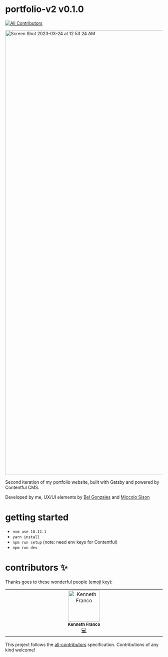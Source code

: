 # portfolio-v2 v0.1.0


<!-- ALL-CONTRIBUTORS-BADGE:START - Do not remove or modify this section -->

[![All Contributors](https://img.shields.io/badge/all_contributors-1-orange.svg?style=flat-square)](#contributors-)

<!-- ALL-CONTRIBUTORS-BADGE:END -->

<img width="1418" alt="Screen Shot 2023-03-24 at 12 53 24 AM" src="https://user-images.githubusercontent.com/83637447/227277518-34b201a9-91be-4b24-ac6e-7ede78e26286.png">

Second iteration of my portfolio website, built with Gatsby and powered by Contentful CMS.

Developed by me, UX/UI elements by [Bel Gonzales](https://www.linkedin.com/in/isabellelaogonzales/) and [Miccolo Sison](https://www.linkedin.com/in/miccolo-vincenzo-sison-474934230/)

# getting started

- `nvm use 18.12.1`
- `yarn install`
- `npm run setup` (note: need env keys for Contentful)
- `npm run dev`

# contributors ✨

Thanks goes to these wonderful people ([emoji key](https://allcontributors.org/docs/en/emoji-key)):

<!-- ALL-CONTRIBUTORS-LIST:START - Do not remove or modify this section -->
<!-- prettier-ignore-start -->
<!-- markdownlint-disable -->
<table>
  <tbody>
    <tr>
      <td align="center" valign="top" width="14.28%"><a href="https://kennethfranco.com"><img src="https://avatars.githubusercontent.com/u/83637447?v=4?s=100" width="100px;" alt="Kenneth Franco"/><br /><sub><b>Kenneth Franco</b></sub></a><br /><a href="https://github.com/KennethFranco/portfolio-v2/commits?author=KennethFranco" title="Code">💻</a></td>
    </tr>
  </tbody>
</table>

<!-- markdownlint-restore -->
<!-- prettier-ignore-end -->

<!-- ALL-CONTRIBUTORS-LIST:END -->

This project follows the [all-contributors](https://github.com/all-contributors/all-contributors) specification. Contributions of any kind welcome!
